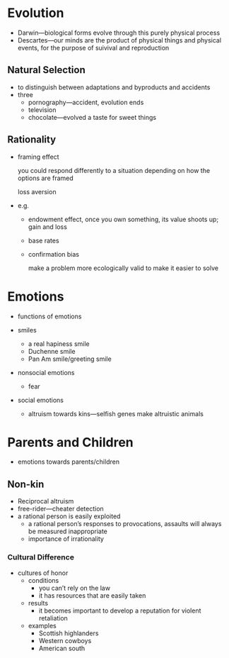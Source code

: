# Evolution

* Darwin—biological forms evolve through this purely physical process
* Descartes—our minds are the product of physical things and physical events, for the purpose of suivival and reproduction

## Natural Selection

* to distinguish between adaptations and byproducts and accidents
* three
	* pornography—accident, evolution ends
	* television
	* chocolate—evolved a taste for sweet things

## Rationality

* framing effect

	you could respond differently to a situation depending on how the options are framed

	loss aversion

* e.g.

	* endowment effect, once you own something, its value shoots up; gain and loss

	* base rates

	* confirmation bias

		make a problem more ecologically valid to make it easier to solve

# Emotions

* functions of emotions

* smiles
  * a real hapiness smile
  * Duchenne smile
  * Pan Am smile/greeting smile
* nonsocial emotions
	* fear
* social emotions
  * altruism towards kins—selfish genes make altruistic animals

# Parents and Children

* emotions towards parents/children

## Non-kin

* Reciprocal altruism
* free-rider—cheater detection
* a rational person is easily exploited
	* a rational person’s responses to provocations, assaults will always be measured inappropriate
	* importance of irrationality

### Cultural Difference

* cultures of honor
	* conditions
		* you can’t rely on the law
		* it has resources that are easily taken
	* results
		* it becomes important to develop a reputation for violent retaliation
	* examples
		* Scottish highlanders
		* Western cowboys
		* American south